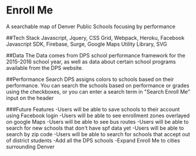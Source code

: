 # Enroll Me
A searchable map of Denver Public Schools focusing by performance

##Tech Stack
Javascript, Jquery, CSS Grid, Webpack, Heroku, Facebook Javascript SDK, Firebase, Surge, Google Maps Utility Library, SVG

##Data
The Data comes from DPS school performance framework for the 2015-2016 school year, as well as
data about certain school programs available from the DPS website.

##Performance Search
DPS assigns colors to schools based on their performance. You can search the schools based on performance or grades using the checkboxes, or you can enter a search term in "Search Enroll Me" input on the header

###Future Features
-Users will be able to save schools to their account using Facebook login
-Users will be able to see enrollment zones overlayed on google Maps
-Users will be able to see bus routes
-Users will be able to search for new schools that don't have spf data yet
-Users will be able to search by zip code
-Users will be able to search for schools that accept out of district students
-Add all the DPS schools
-Expand Enroll Me to cities surrounding Denver
